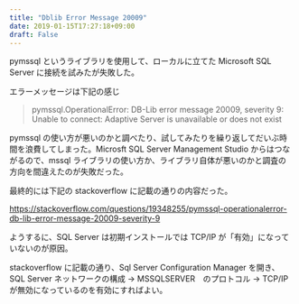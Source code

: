 ```yaml
---
title: "Dblib Error Message 20009"
date: 2019-01-15T17:27:18+09:00
draft: False
---
```


pymssql というライブラリを使用して、ローカルに立てた Microsoft SQL Server に接続を試みたが失敗した。

エラーメッセージは下記の感じ

> pymssql.OperationalError: DB-Lib error message 20009, severity 9:
> Unable to connect: Adaptive Server is unavailable or does not exist

pymssql の使い方が悪いのかと調べたり、試してみたりを繰り返してだいぶ時間を浪費してしまった。Microsft SQL Server Management Studio からはつながるので、mssql ライブラリの使い方か、ライブラリ自体が悪いのかと調査の方向を間違えたのが失敗だった。

最終的には下記の stackoverflow に記載の通りの内容だった。

<https://stackoverflow.com/questions/19348255/pymssql-operationalerror-db-lib-error-message-20009-severity-9>

ようするに、SQL Server は初期インストールでは TCP/IP が「有効」になっていないのが原因。

stackoverflow に記載の通り、Sql Server Configuration Manager を開き、SQL Server ネットワークの構成 → MSSQLSERVER　のプロトコル → TCP/IP が無効になっているのを有効にすればよい。
